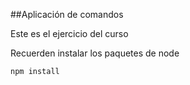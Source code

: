 ##Aplicación de comandos

Este es el ejercicio del curso

Recuerden instalar los paquetes de node

```
npm install
```